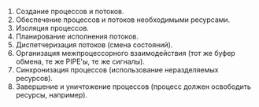 1. Создание процессов и потоков. 
2. Обеспечение процессов и потоков необходимыми ресурсами.
3. Изоляция процессов. 
4. Планирование исполнения потоков. 
5. Диспетчеризация потоков (смена состояний). 
6. Организация межпроцессорного взаимодействия (тот же буфер обмена, те же PIPE'ы, те же сигналы). 
7. Синхронизация процессов (использование неразделяемых ресурсов). 
8. Завершение и уничтожение процессов (процесс должен освободить ресурсы, например).
